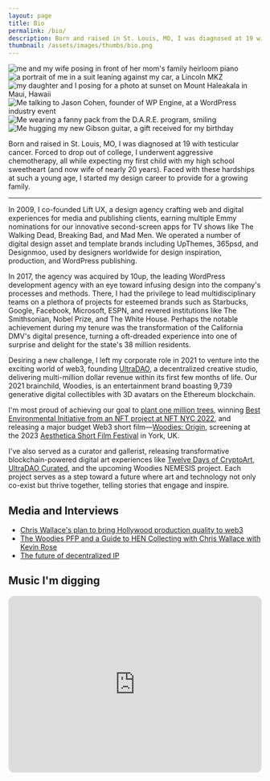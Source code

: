 ```yaml
---
layout: page
title: Bio
permalink: /bio/
description: Born and raised in St. Louis, MO, I was diagnosed at 19 with testicular cancer. Forced to drop out of college, I underwent aggressive chemotherapy, all while expecting my first child with my high school sweetheart (and now wife of nearly 20 years). Faced with these hardships at such a young age, I started my design career to provide for a growing family.
thumbnail: /assets/images/thumbs/bio.png
---
```


<div class="content-container">
    <div class="bio-grid">
        <div class="image-grid fade-in-element">
            <img src="https://ik.imagekit.io/UltraDAO/wallace/wifey.jpg?tr=w-700,q=70" alt="me and my wife posing in front of her mom's family heirloom piano" class="image one">
            <img src="https://ik.imagekit.io/UltraDAO/wallace/lincoln.jpg?tr=w-700,q=70" alt="a portrait of me in a suit leaning against my car, a Lincoln MKZ" class="image two">
            <img src="https://ik.imagekit.io/UltraDAO/wallace/maddie.jpg?tr=w-700,q=70" alt="my daughter and I posing for a photo at sunset on Mount Haleakala in Maui, Hawaii" class="image three">
            <img src="https://ik.imagekit.io/UltraDAO/wallace/work.jpg?tr=w-700,q=70" alt="Me talking to Jason Cohen, founder of WP Engine, at a WordPress industry event" class="image four">
            <img src="https://ik.imagekit.io/UltraDAO/wallace/dare.jpg?tr=w-700,q=70" alt="Me wearing a fanny pack from the D.A.R.E. program, smiling" class="image five">
            <img src="https://ik.imagekit.io/UltraDAO/wallace/guitar.jpg?tr=w-700,q=70" alt="Me hugging my new Gibson guitar, a gift received for my birthday" class="image six">
        </div>
        <div class="bio-content">
            <p class="sub-heading fade-in-element">Born and raised in St. Louis, MO, I was diagnosed at 19 with testicular cancer. Forced to drop out of college, I underwent aggressive chemotherapy, all while expecting my first child with my high school sweetheart (and now wife of nearly 20 years). Faced with these hardships at such a young age, I started my design career to provide for a growing family.</p>
            <hr class="fade-in-element -mt-4">
            <p class="fade-in-element">In 2009, I co-founded Lift UX, a design agency crafting web and digital experiences for media and publishing clients, earning multiple Emmy nominations for our innovative second-screen apps for TV shows like The Walking Dead, Breaking Bad, and Mad Men. We operated a number of digital design asset and template brands including UpThemes, 365psd, and Designmoo, used by designers worldwide for design inspiration, production, and WordPress publishing.</p>
            <p class="fade-in-element">In 2017, the agency was acquired by 10up, the leading WordPress development agency with an eye toward infusing design into the company's processes and methods. There, I had the privilege to lead multidisciplinary teams on a plethora of projects for esteemed brands such as Starbucks, Google, Facebook, Microsoft, ESPN, and revered institutions like The Smithsonian, Nobel Prize, and The White House. Perhaps the notable achievement during my tenure was the transformation of the California DMV's digital presence, turning a oft-dreaded experience into one of surprise and delight for the state's 38 million residents.</p>
            <p class="fade-in-element">Desiring a new challenge, I left my corporate role in 2021 to venture into the exciting world of web3, founding <a href="https://ultradao.org" target="_blank">UltraDAO</a>, a decentralized creative studio, delivering multi-million dollar revenue within its first few months of life. Our 2021 brainchild, Woodies, is an entertainment brand boasting 9,739 generative digital collectibles with 3D avatars on the Ethereum blockchain.</p>
            <p class="fade-in-element">I'm most proud of achieving our goal to <a href="https://trees.org/2021/09/29/woodiesnft/" target="_blank">plant one million trees</a>, winning <a href="https://twitter.com/opensea/status/1539427235719008257" target="_blank">Best Environmental Initiative from an NFT project at NFT NYC 2022</a>, and releasing a major budget Web3 short film&mdash;<a href="https://www.youtube.com/watch?v=encMCWoBc3o" target="_blank">Woodies: Origin</a>, screening at the 2023 <a href="https://www.asff.co.uk" target="_blank">Aesthetica Short Film Festival</a> in York, UK.</p>
            <p class="fade-in-element">I've also served as a curator and gallerist, releasing transformative blockchain-powered digital art experiences like <a href="https://twelvedays.ultradao.org/" target="_blank">Twelve Days of CryptoArt</a>, <a href="https://ultradao.org/curated" target="_blank">UltraDAO Curated</a>, and the upcoming Woodies NEMESIS project. Each project serves as a step toward a future where art and technology not only co-exist but thrive together, telling stories that engage and inspire.</p>
            <h2 class="fade-in-element">Media and Interviews</h2>
            <ul class="space-y-4">
                <li class="fade-in-element"><a href="https://www.culture3.xyz/posts/chris-wallace-and-his-plan-to-bring-hollywood-production-quality-into-web3">Chris Wallace's plan to bring Hollywood production quality to web3</a></li>
                <li class="fade-in-element"><a href="https://podcasts.proof.xyz/artist-spotlight-woodies-artist-and-collector-chris-wallace/">The Woodies PFP and a Guide to HEN Collecting with Chris Wallace with Kevin Rose</a></li>
                <li class="fade-in-element"><a href="https://www.youtube.com/watch?v=xKiwjL7zzTc">The future of decentralized IP</a></li>
            </ul>
            <h2>Music I'm digging</h2>
            <div class="music-list">
                <div class="music-item">
                    <iframe style="border-radius:12px" src="https://open.spotify.com/embed/playlist/63TSwNxnZA6QJXuTCELlBW?utm_source=generator&theme=0" width="100%" height="352" frameBorder="0" allowfullscreen="" allow="autoplay; clipboard-write; encrypted-media; fullscreen; picture-in-picture" loading="lazy"></iframe>
                </div>
            </div>
        </div>
    </div>
</div>
